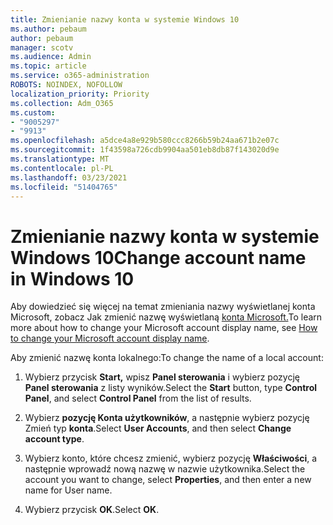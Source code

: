 ```yaml
---
title: Zmienianie nazwy konta w systemie Windows 10
ms.author: pebaum
author: pebaum
manager: scotv
ms.audience: Admin
ms.topic: article
ms.service: o365-administration
ROBOTS: NOINDEX, NOFOLLOW
localization_priority: Priority
ms.collection: Adm_O365
ms.custom:
- "9005297"
- "9913"
ms.openlocfilehash: a5dce4a8e929b580ccc8266b59b24aa671b2e07c
ms.sourcegitcommit: 1f43598a726cdb9904aa501eb8db87f143020d9e
ms.translationtype: MT
ms.contentlocale: pl-PL
ms.lasthandoff: 03/23/2021
ms.locfileid: "51404765"
---
```

# <a name="change-account-name-in-windows-10"></a><span data-ttu-id="bf17c-102">Zmienianie nazwy konta w systemie Windows 10</span><span class="sxs-lookup"><span data-stu-id="bf17c-102">Change account name in Windows 10</span></span>

<span data-ttu-id="bf17c-103">Aby dowiedzieć się więcej na temat zmieniania nazwy wyświetlanej konta Microsoft, zobacz Jak zmienić nazwę wyświetlaną [konta Microsoft.](https://support.microsoft.com/account-billing/how-to-change-your-microsoft-account-display-name-917b1d70-5915-d04e-243a-a618f96ef1d5)</span><span class="sxs-lookup"><span data-stu-id="bf17c-103">To learn more about how to change your Microsoft account display name, see [How to change your Microsoft account display name](https://support.microsoft.com/account-billing/how-to-change-your-microsoft-account-display-name-917b1d70-5915-d04e-243a-a618f96ef1d5).</span></span>

<span data-ttu-id="bf17c-104">Aby zmienić nazwę konta lokalnego:</span><span class="sxs-lookup"><span data-stu-id="bf17c-104">To change the name of a local account:</span></span>

1. <span data-ttu-id="bf17c-105">Wybierz przycisk **Start,** wpisz **Panel sterowania** i wybierz pozycję **Panel sterowania** z listy wyników.</span><span class="sxs-lookup"><span data-stu-id="bf17c-105">Select the **Start** button, type **Control Panel**, and select **Control Panel** from the list of results.</span></span>

1. <span data-ttu-id="bf17c-106">Wybierz **pozycję Konta użytkowników**, a następnie wybierz pozycję Zmień typ **konta**.</span><span class="sxs-lookup"><span data-stu-id="bf17c-106">Select **User Accounts**, and then select **Change account type**.</span></span>

1. <span data-ttu-id="bf17c-107">Wybierz konto, które chcesz zmienić, wybierz pozycję **Właściwości**, a następnie wprowadź nową nazwę w nazwie użytkownika.</span><span class="sxs-lookup"><span data-stu-id="bf17c-107">Select the account you want to change, select **Properties**, and then enter a new name for User name.</span></span>

1. <span data-ttu-id="bf17c-108">Wybierz przycisk **OK**.</span><span class="sxs-lookup"><span data-stu-id="bf17c-108">Select **OK**.</span></span>
